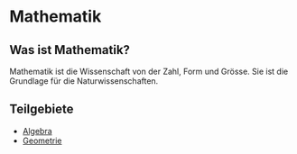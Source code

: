 # Mathematik

## Was ist Mathematik?

Mathematik ist die Wissenschaft von der Zahl, Form und Grösse. Sie ist die Grundlage für die Naturwissenschaften.

## Teilgebiete

* [Algebra](algebra/)
* [Geometrie](geometrie/)